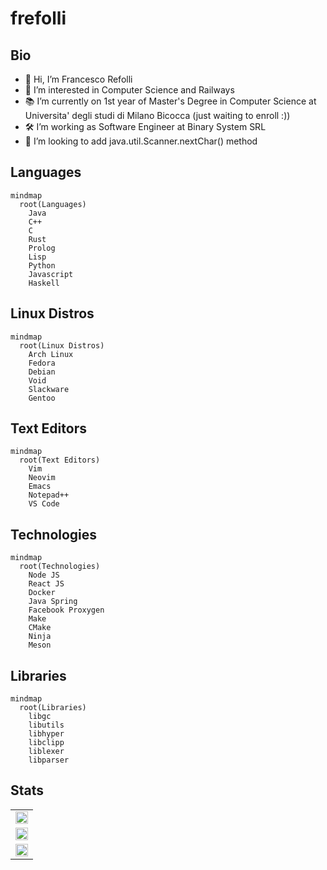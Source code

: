 # frefolli

## Bio

- 👋 Hi, I’m Francesco Refolli
- 👀 I’m interested in Computer Science and Railways
- 📚 I’m currently on 1st year of Master's Degree in Computer Science at Universita' degli studi di Milano Bicocca (just waiting to enroll :))
- 🛠️ I’m working as Software Engineer at Binary System SRL
- 💞️ I’m looking to add java.util.Scanner.nextChar() method

## Languages

```mermaid
mindmap
  root(Languages)
    Java
    C++
    C
    Rust
    Prolog
    Lisp
    Python
    Javascript
    Haskell
```

## Linux Distros

```mermaid
mindmap
  root(Linux Distros)
    Arch Linux
    Fedora
    Debian
    Void
    Slackware
    Gentoo
```

## Text Editors

```mermaid
mindmap
  root(Text Editors)
    Vim
    Neovim
    Emacs
    Notepad++
    VS Code
```

## Technologies

```mermaid
mindmap
  root(Technologies)
    Node JS
    React JS
    Docker
    Java Spring
    Facebook Proxygen
    Make
    CMake
    Ninja
    Meson
```

## Libraries

```mermaid
mindmap
  root(Libraries)
    libgc
    libutils
    libhyper
    libclipp
    liblexer
    libparser
```

## Stats

<center>
  <table width="100%">
    <tr><td><img width="100%" src="https://github-readme-stats.vercel.app/api?username=frefolli&show_icons=true&theme=tokyonight"/></td></tr>
    <tr><td><img width="100%" src="https://github-readme-stats.vercel.app/api/top-langs/?username=frefolli&layout=compact&langs_count=12&theme=tokyonight"/></td></tr>
    <tr><td><img width="100%" src="https://github-profile-trophy.vercel.app/?username=frefolli"/></td></tr>
  </table>
</center>